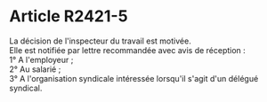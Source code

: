 # Article R2421-5

  
La décision de l'inspecteur du travail est motivée.   
Elle est notifiée par lettre recommandée avec avis de réception :   
1° A l'employeur ;   
2° Au salarié ;   
3° A l'organisation syndicale intéressée lorsqu'il s'agit d'un délégué syndical.